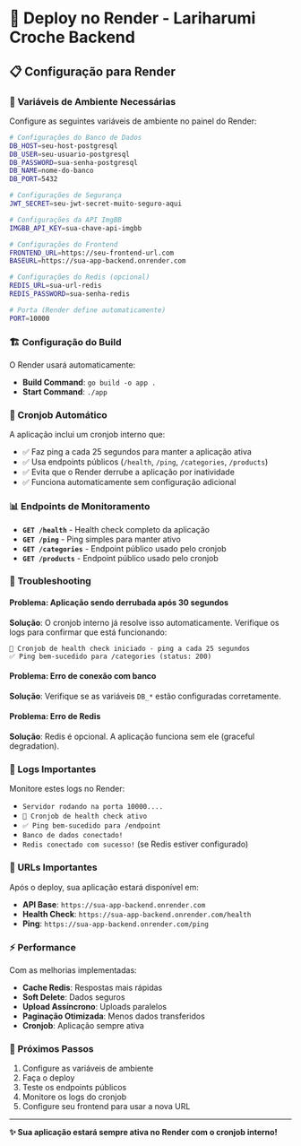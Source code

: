 # 🚀 Deploy no Render - Lariharumi Croche Backend

## 📋 Configuração para Render

### 🔧 Variáveis de Ambiente Necessárias

Configure as seguintes variáveis de ambiente no painel do Render:

```bash
# Configurações do Banco de Dados
DB_HOST=seu-host-postgresql
DB_USER=seu-usuario-postgresql
DB_PASSWORD=sua-senha-postgresql
DB_NAME=nome-do-banco
DB_PORT=5432

# Configurações de Segurança
JWT_SECRET=seu-jwt-secret-muito-seguro-aqui

# Configurações da API ImgBB
IMGBB_API_KEY=sua-chave-api-imgbb

# Configurações do Frontend
FRONTEND_URL=https://seu-frontend-url.com
BASEURL=https://sua-app-backend.onrender.com

# Configurações do Redis (opcional)
REDIS_URL=sua-url-redis
REDIS_PASSWORD=sua-senha-redis

# Porta (Render define automaticamente)
PORT=10000
```

### 🏗️ Configuração do Build

O Render usará automaticamente:
- **Build Command**: `go build -o app .`
- **Start Command**: `./app`

### 🔄 Cronjob Automático

A aplicação inclui um cronjob interno que:
- ✅ Faz ping a cada 25 segundos para manter a aplicação ativa
- ✅ Usa endpoints públicos (`/health`, `/ping`, `/categories`, `/products`)
- ✅ Evita que o Render derrube a aplicação por inatividade
- ✅ Funciona automaticamente sem configuração adicional

### 📊 Endpoints de Monitoramento

- **`GET /health`** - Health check completo da aplicação
- **`GET /ping`** - Ping simples para manter ativo
- **`GET /categories`** - Endpoint público usado pelo cronjob
- **`GET /products`** - Endpoint público usado pelo cronjob

### 🚨 Troubleshooting

#### Problema: Aplicação sendo derrubada após 30 segundos
**Solução**: O cronjob interno já resolve isso automaticamente. Verifique os logs para confirmar que está funcionando:
```
🔄 Cronjob de health check iniciado - ping a cada 25 segundos
✅ Ping bem-sucedido para /categories (status: 200)
```

#### Problema: Erro de conexão com banco
**Solução**: Verifique se as variáveis `DB_*` estão configuradas corretamente.

#### Problema: Erro de Redis
**Solução**: Redis é opcional. A aplicação funciona sem ele (graceful degradation).

### 📝 Logs Importantes

Monitore estes logs no Render:
- `Servidor rodando na porta 10000....`
- `🔄 Cronjob de health check ativo`
- `✅ Ping bem-sucedido para /endpoint`
- `Banco de dados conectado!`
- `Redis conectado com sucesso!` (se Redis estiver configurado)

### 🔗 URLs Importantes

Após o deploy, sua aplicação estará disponível em:
- **API Base**: `https://sua-app-backend.onrender.com`
- **Health Check**: `https://sua-app-backend.onrender.com/health`
- **Ping**: `https://sua-app-backend.onrender.com/ping`

### ⚡ Performance

Com as melhorias implementadas:
- **Cache Redis**: Respostas mais rápidas
- **Soft Delete**: Dados seguros
- **Upload Assíncrono**: Uploads paralelos
- **Paginação Otimizada**: Menos dados transferidos
- **Cronjob**: Aplicação sempre ativa

### 🎯 Próximos Passos

1. Configure as variáveis de ambiente
2. Faça o deploy
3. Teste os endpoints públicos
4. Monitore os logs do cronjob
5. Configure seu frontend para usar a nova URL

---

**✨ Sua aplicação estará sempre ativa no Render com o cronjob interno!**

